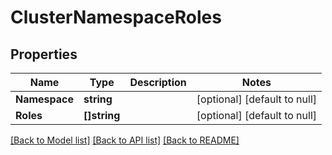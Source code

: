 # ClusterNamespaceRoles

## Properties
Name | Type | Description | Notes
------------ | ------------- | ------------- | -------------
**Namespace** | **string** |  | [optional] [default to null]
**Roles** | **[]string** |  | [optional] [default to null]

[[Back to Model list]](../README.md#documentation-for-models) [[Back to API list]](../README.md#documentation-for-api-endpoints) [[Back to README]](../README.md)


